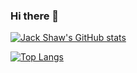 ### Hi there 👋

[![Jack Shaw's GitHub stats](https://github-readme-stats.vercel.app/api?username=js1294)](https://github.com/anuraghazra/github-readme-stats&show_icons=true&theme=synthwave)

[![Top Langs](https://github-readme-stats.vercel.app/api/top-langs/?username=js1294&layout=compact)](https://github.com/anuraghazra/github-readme-stats&theme=synthwave)

<!--
**js1294/js1294** is a ✨ _special_ ✨ repository because its `README.md` (this file) appears on your GitHub profile.

Here are some ideas to get you started:

- 🔭 I’m currently working on ...
- 🌱 I’m currently learning ...
- 👯 I’m looking to collaborate on ...
- 🤔 I’m looking for help with ...
- 💬 Ask me about ...
- 📫 How to reach me: ...
- 😄 Pronouns: ...
- ⚡ Fun fact: ...
-->
